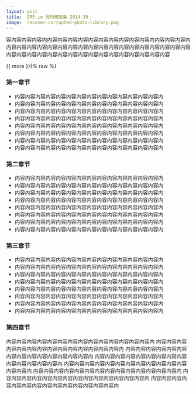 ```yaml
---
layout: post
title:  ERP.im 周刊精选集 2014-39
image:  recover-corrupted-photo-library.png
---
```


容内容内容内容内内容内容内容内容内容内容内容内容内容内容内内容内容内容内内容内容内容内容内容内容内容内容内容内容内容内容内容内容内容内容内容内容内容内容内容内容内容内容内容内容内容内容内容内容内容内容内容内容

{{ more }}{% raw %}

### 第一章节

- 内容内容内容内容内容内容内容内容内容内容内容内容内容内容内
- 内容内容内容内容内容内容内容内容内容内容内容内容内容内容内
- 内容内容内容内容内容内容内容内容内容内容内容内容内容内容内
- 内容内容内容内容内容内容内容内容内容内容内容内容内容内容内
- 内容内容内容内容内容内容内容内容内容内容内容内容内容内容内
- 内容内容内容内容内容内容内容内容内容内容内容内容内容内容内
- 内容内容内容内容内容内容内容内容内容内容内容内容内容内容内
- 内容内容内容内容内容内容内容内容内容内容内容内容内容内容内

### 第二章节

- 内容内容内容内容内容内容内容内容内容内容内容内容内容内容内
- 内容内容内容内容内容内容内容内容内容内容内容内容内容内容内
- 内容内容内容内容内容内容内容内容内容内容内容内容内容内容内
- 内容内容内容内容内容内容内容内容内容内容内容内容内容内容内
- 内容内容内容内容内容内容内容内容内容内容内容内容内容内容内
- 内容内容内容内容内容内容内容内容内容内容内容内容内容内容内
- 内容内容内容内容内容内容内容内容内容内容内容内容内容内容内
- 内容内容内容内容内容内容内容内容内容内容内容内容内容内容内

### 第三章节

* 内容内容内容内容内容内容内容内容内容内容内容内容内容内容内
* 内容内容内容内容内容内容内容内容内容内容内容内容内容内容内
* 内容内容内容内容内容内容内容内容内容内容内容内容内容内容内
* 内容内容内容内容内容内容内容内容内容内容内容内容内容内容内
* 内容内容内容内容内容内容内容内容内容内容内容内容内容内容内
* 内容内容内容内容内容内容内容内容内容内容内容内容内容内容内
* 内容内容内容内容内容内容内容内容内容内容内容内容内容内容内
* 内容内容内容内容内容内容内容内容内容内容内容内容内容内容内

### 第四章节

内容内容内容内容内容内容内容内容内容内容内容内容内容内容内
内容内容内容内容内容内容内容内容内容内容内容内容内容内容内
内容内容内容内容内容内容内容内容内容内容内容内容内容内容内
内容内容内容内容内容内容内容内容内容内容内容内容内容内容内
内容内容内容内容内容内容内容内容内容内容内容内容内容内容内
内容内容内容内容内容内容内容内容内容内容内容内容内容内容内
内容内容内容内容内容内容内容内容内容内容内容内容内容内容内
内容内容内容内容内容内容内容内容内容内容内容内容内容内容内
